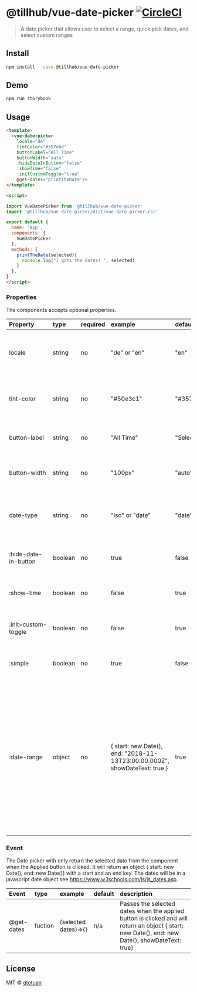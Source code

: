 # @tillhub/vue-date-picker [![CircleCI](https://circleci.com/gh/tillhub/vue-date-picker/tree/master.svg?style=svg)](https://circleci.com/gh/tillhub/vue-date-picker/tree/master)
> A date picker that allows user to select a range, quick pick dates, and select custom ranges

## Install

```bash
npm install --save @tillhub/vue-date-picker
```

## Demo

```bash
npm run storybook
```

## Usage

```html
<template>
  <vue-date-picker
    locale="de"
    tintColor="#357ebd"
    buttonLabel="All Time"
    buttonWidth="auto"
    :hideDateInButton="false"
    :showTime="false"
    :initCustomToggle="true"
    @get-dates="printTheDate"/>
</template>

<script>

import VueDatePicker from '@tillhub/vue-date-picker'
import '@tillhub/vue-date-picker/dist/vue-date-picker.css'

export default {
  name: 'App',
  components: {
    VueDatePicker
  },
  methods: {
    printTheDate(selected){
      console.log("I gots the dates! ", selected)
    }
  },
}
</script>
```

### Properties

The components accepts optional properties.

| Property             | type    | required | example                                                    | default   | description                                                                  |
|:-------------------- |:--------|:---------|:-----------------------------------------------------------|:----------|:---------------------------------------------------------------------------  |
| locale               | string  | no       | "de" or "en"                                               | "en"      | Currently only German and English is supported. Only 'de' and 'en '          |
| tint-color           | string  | no       | "#50e3c1"                                                  | "#357ebd" | This allows customized color of the highlighted date range on the calender   |
| button-label         | string  | no       | "All Time"                                                 | "Select"  | Customized Button Lable to override default                                  |
| button-width         | string  | no       | "100px"                                                    | "auto"    | Overrides the button width, but default it adjust to content                 |
| date-type            | string  | no       | "iso" or "date"                                            | "date"    | Formates the get-dates (start/end) to eiter date format or ISO string format |
| :hide-date-in-button | boolean | no       | true                                                       | false     | Overrides the applied date being showed in place of Button label             |
| :show-time           | boolean | no       | false                                                      | true      | Overrides the time being shown next to the date                              |
| :init=custom-toggle  | boolean | no       | false                                                      | true      | Activates or de-activate Custom toggle at the bottom on inital open          |
| :simple              | boolean | no       | true                                                       | false     | This will only have the date-range calender select options                   |
| :date-range          | object  | no       | { start: new Date(),<br/> end: "2018-11-13T23:00:00.000Z",<br/> showDateText: true } | true      | Allows the date-range to be past in. The obejct must include a 'start' and 'end' key with a date value or an ISO sting. 'showDateText' (optional) must be a boolean and will over ride the button lable and message above the calender to be the date range. It defaults to false |

### Event

The Date picker with only return the selected date from the component when the Applied button is clicked. It will return an object { start: new Date(), end: new Date()} with a start and an end key. The dates will be in a javascript date object see https://www.w3schools.com/js/js_dates.asp.

| Event      | type    | example              | default | description                                                                                                                   |
|:-----------|:--------|:---------------------|:--------|:------------------------------------------------------------------------------------------------------------------------------|
| @get-dates | fuction | (selected dates)=>{} | n/a     | Passes the selected dates when the applied button is clicked and will return an object  { start: new Date(), end: new Date(), showDateText: true} |

## License

MIT © [qtotuan](https://github.com/qtotuan)

